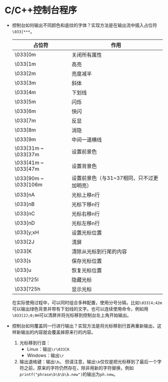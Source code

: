 # C/C++控制台程序
- 控制台如何输出不同颜色和底纹的字体？实现方法是在输出流中插入占位符`\033[***`。

  | 占位符 | 作用 |
  | ----- | ---- |
  | \033[0m | 关闭所有属性 |
  | \033[1m | 高亮 |
  | \033[2m | 亮度减半 |
  | \033[3m | 斜体 |
  | \033[4m | 下划线 |
  | \033[5m | 闪烁 |
  | \033[6m | 快闪 |
  | \033[7m | 反显 |
  | \033[8m | 消隐 |
  | \033[9m | 中间一道横线 |
  | \033[31m ~ \033[37m | 设置前景色 |
  | \033[41m ~ \033[47m | 设置背景色 |
  | \033[90m ~ \033[106m | 设置前景色（与31~37相同，只不过更加明亮） |
  | \033[nA | 光标上移n行 |
  | \033[nB | 光标下移n行 |
  | \033[nC | 光标右移n行 |
  | \033[nD | 光标左移n行 |
  | \033[y;xH | 设置光标位置 |
  | \033[2J | 清屏 |
  | \033[K | 清除从光标到行尾的内容 |
  | \033[s | 保存光标位置 |
  | \033[u | 恢复光标位置 |
  | \033[?25l | 隐藏光标 |
  | \033[?25h | 显示光标 |

  在实际使用过程中，可以同时组合多种配置，使用分号分隔，比如`\033[4;42m`可以输出绿色背景并带有下划线的文字。也可以连续使用命令，例如用`\033[2J;0;0H`可以清屏并将光标移到控制台左上角开始输出。
- 控制台如何覆盖同一行进行输出？实现方法是将光标移到行首再重新输出，这样新输出的内容就会覆盖掉原来行的内容。
  1. 光标移到行首：
     - Linux：输出`\r\033[K`
     - Windows：输出`\r`
  2. 输出退格键：输出`\b`。
     但请注意，输出`\b`仅仅是把光标移到了最后一个字符之前，原来的字符仍然存在，除非用新的字符替换，例如`printf("phrase\b\b\b\b.new")`的输出为`ph.new`。
